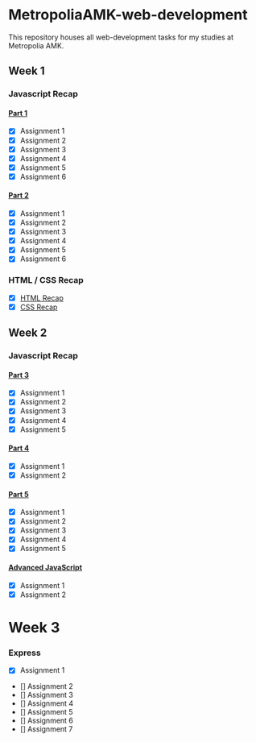 # MetropoliaAMK-web-development

This repository houses all web-development tasks for my studies at Metropolia AMK.  

## Week 1
### Javascript Recap
  #### [Part 1](https://users.metropolia.fi/~juhanaha/web-development/week-1/javascript-self-study/recap-1/)
  * [x] Assignment 1
  * [x] Assignment 2
  * [x] Assignment 3
  * [x] Assignment 4
  * [x] Assignment 5
  * [x] Assignment 6
  #### [Part 2](https://users.metropolia.fi/~juhanaha/web-development/week-1/javascript-self-study/recap-2/)
  * [x] Assignment 1
  * [x] Assignment 2
  * [x] Assignment 3
  * [x] Assignment 4
  * [x] Assignment 5
  * [x] Assignment 6
### HTML / CSS Recap
  * [x] [HTML Recap](https://users.metropolia.fi/~juhanaha/web-development/week-1/html-page/)
  * [x] [CSS Recap](https://users.metropolia.fi/~juhanaha/web-development/week-1/css-styles/)

## Week 2
### Javascript Recap
#### [Part 3](https://users.metropolia.fi/~juhanaha/web-development/week-2/recap-3/)
* [x] Assignment 1
* [x] Assignment 2
* [x] Assignment 3
* [x] Assignment 4
* [x] Assignment 5
#### [Part 4](https://users.metropolia.fi/~juhanaha/web-development/week-2/recap-4/)
* [x] Assignment 1
* [x] Assignment 2
#### [Part 5](https://users.metropolia.fi/~juhanaha/web-development/week-2/recap-5/)
* [x] Assignment 1
* [x] Assignment 2
* [x] Assignment 3
* [x] Assignment 4
* [x] Assignment 5
#### [Advanced JavaScript](https://users.metropolia.fi/~juhanaha/web-development/week-3/advanced-js/)
* [x] Assignment 1
* [x] Assignment 2

# Week 3
### Express
* [x] Assignment 1
* [] Assignment 2
* [] Assignment 3
* [] Assignment 4
* [] Assignment 5
* [] Assignment 6
* [] Assignment 7